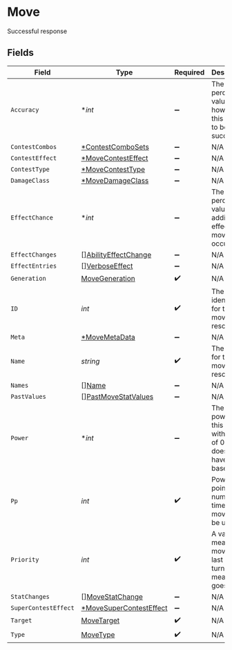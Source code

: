 # Move

Successful response


## Fields

| Field                                                                          | Type                                                                           | Required                                                                       | Description                                                                    |
| ------------------------------------------------------------------------------ | ------------------------------------------------------------------------------ | ------------------------------------------------------------------------------ | ------------------------------------------------------------------------------ |
| `Accuracy`                                                                     | **int*                                                                         | :heavy_minus_sign:                                                             | The percent value of how likely this move is to be successful                  |
| `ContestCombos`                                                                | [*ContestComboSets](../../models/shared/contestcombosets.md)                   | :heavy_minus_sign:                                                             | N/A                                                                            |
| `ContestEffect`                                                                | [*MoveContestEffect](../../models/shared/movecontesteffect.md)                 | :heavy_minus_sign:                                                             | N/A                                                                            |
| `ContestType`                                                                  | [*MoveContestType](../../models/shared/movecontesttype.md)                     | :heavy_minus_sign:                                                             | N/A                                                                            |
| `DamageClass`                                                                  | [*MoveDamageClass](../../models/shared/movedamageclass.md)                     | :heavy_minus_sign:                                                             | N/A                                                                            |
| `EffectChance`                                                                 | **int*                                                                         | :heavy_minus_sign:                                                             | The percent value of the additional effects this move has occuring             |
| `EffectChanges`                                                                | [][AbilityEffectChange](../../models/shared/abilityeffectchange.md)            | :heavy_minus_sign:                                                             | N/A                                                                            |
| `EffectEntries`                                                                | [][VerboseEffect](../../models/shared/verboseeffect.md)                        | :heavy_minus_sign:                                                             | N/A                                                                            |
| `Generation`                                                                   | [MoveGeneration](../../models/shared/movegeneration.md)                        | :heavy_check_mark:                                                             | N/A                                                                            |
| `ID`                                                                           | *int*                                                                          | :heavy_check_mark:                                                             | The identifier for this move resource                                          |
| `Meta`                                                                         | [*MoveMetaData](../../models/shared/movemetadata.md)                           | :heavy_minus_sign:                                                             | N/A                                                                            |
| `Name`                                                                         | *string*                                                                       | :heavy_check_mark:                                                             | The name for this move resource                                                |
| `Names`                                                                        | [][Name](../../models/shared/name.md)                                          | :heavy_minus_sign:                                                             | N/A                                                                            |
| `PastValues`                                                                   | [][PastMoveStatValues](../../models/shared/pastmovestatvalues.md)              | :heavy_minus_sign:                                                             | N/A                                                                            |
| `Power`                                                                        | **int*                                                                         | :heavy_minus_sign:                                                             | The base power of this move with a value of 0 if it does not have a base power |
| `Pp`                                                                           | *int*                                                                          | :heavy_check_mark:                                                             | Power points. The number of times this move can be used                        |
| `Priority`                                                                     | *int*                                                                          | :heavy_check_mark:                                                             | A value of 0 means this move goes last in the turn, and 1 means it goes first  |
| `StatChanges`                                                                  | [][MoveStatChange](../../models/shared/movestatchange.md)                      | :heavy_minus_sign:                                                             | N/A                                                                            |
| `SuperContestEffect`                                                           | [*MoveSuperContestEffect](../../models/shared/movesupercontesteffect.md)       | :heavy_minus_sign:                                                             | N/A                                                                            |
| `Target`                                                                       | [MoveTarget](../../models/shared/movetarget.md)                                | :heavy_check_mark:                                                             | N/A                                                                            |
| `Type`                                                                         | [MoveType](../../models/shared/movetype.md)                                    | :heavy_check_mark:                                                             | N/A                                                                            |